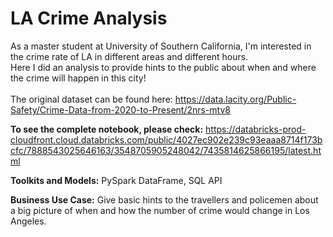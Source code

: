 # LA Crime Analysis

As a master student at University of Southern California, I'm interested in the crime rate of LA in different areas and different hours. <br>
Here I did an analysis to provide hints to the public about when and where the crime will happen in this city! <br>
<br>
The original dataset can be found here: https://data.lacity.org/Public-Safety/Crime-Data-from-2020-to-Present/2nrs-mtv8


**To see the complete notebook, please check:**
https://databricks-prod-cloudfront.cloud.databricks.com/public/4027ec902e239c93eaaa8714f173bcfc/7888543025646163/3548705905248042/7435814625866195/latest.html

**Toolkits and Models:** PySpark DataFrame, SQL API

**Business Use Case:** Give basic hints to the travellers and policemen about a big picture of when and how the number of crime would change in Los Angeles. 

